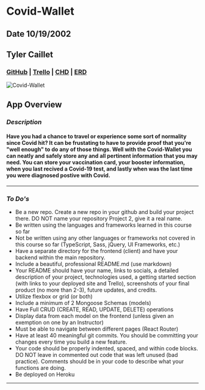 # Covid-Wallet

## Date 10/19/2002

## Tyler Caillet

### [GitHub](https://github.com/tylercaillet/Covid-Wallet.git) | [Trello](https://trello.com/b/xiOOqRzW) | [CHD](https://viewer.diagrams.net/?tags=%7B%7D&highlight=0000ff&edit=_blank&layers=1&nav=1&title=Covid%20Wallet%20CHD.drawio#R5Vpbb6M4GP01edwKMJfwmEuzM6PuaKWONNOnkQsuuDU4Ms5tf%2F2YYAIYmpAOJGxGlSr8%2BX7O8Wd%2FdkZgFm3%2FZnAZ%2FkN9REaG5m9HYD4yDMu2xP%2FUsMsMju1mhoBhPzPpheER%2F4ekUZPWFfZRUinIKSUcL6tGj8Yx8njFBhmjm2qxF0qqvS5hgGqGRw%2BSuvU79nmYWceWVtg%2FIRyEec%2B6JnMimBeWhiSEPt2UTOB%2BBGaMUp59RdsZIil2OS5ZvcU7uYeBMRTzVhWc5%2FnD9uX14e3nly8OjBb30de%2FZCtrSFZywnKwfJcjwOgq9lHaiD4C002IOXpcQi%2FN3QjKhS3kEZHZL5iQGSWU7euCxUIDGhB22Q1iHG3fHb9%2BQEWoCdEIcbYTRWQFE0ggpZLGMrkpaNEdaQvLlOSMQCmF4NB0gZb4kICdAZ7RL3gAuO5CjG%2BacEbfUCnH9sbo%2BUXkBAz6WOCX58U0RiXzHDOxJjCN0%2B5QwrshwhoaD6DGw2cB%2BvbuNanxIWbNa4hK1MrwS1OZHBpz6Z4MM0%2FLhtP8FFIs%2FMaE4CDFO8K%2Bn2ZOoTR4Al7EuqFgXKVA1xs40Bs4MPuiwOx3KbguAPul0IMfGYCArX7RG2vpXzfo2ebg0LP73sPELtYResbwtOf0rb3u0BseeON%2BwbOdydTtyO3pRhU907o6em6%2F6E0tB7jzjqRnDw69fH%2Fvz%2B8JAHvaNYYAX4vQB8X%2BJI0h09MbgUmCvSpiBbwpTmiL%2BQ%2BZk34%2FpfY7S6bm21Kx%2BS5PxGIuP8qJUq00WVTbp%2FJ62VCRXwteFUbEdOiKeegIEHLaHLIA8WOANTNcYtBqIDC3MUQgx%2BvqcJtIlT38S7GYSLFxKt5LtxVdZNOUtcpRsNqQozSkKw1lONQa2mvsMO3fkF2LoPFM2R0kVKjmqSKaZgnlci0k%2BlQSb7NcO5RdfplzSnbmNWVnusqRA3xQdpbiAPXxhWXXIkBLac0j2gQFkaD0vjBNL6PKRADB836eCfXevoU4zjMWmOTddShFp6UUrWtKUT2%2FHTziuVK01YbUS4F3pChIgbtSsWVaIDljwLp2dFyOYR0rLz6yEXS7LloEj%2BcJv60ur6Uj8A4tZ%2Buo1tClXVqL4KtTl1ZxTUX5jzumkw7HvarDUS4ZD2f2c4ViqrFTyyPX2Q5HHfAJh2Na1rHyPTmcFkFvSZb1e%2Bj%2Ft7epcf9RbwMu7G2MzsPFoVPngBOIt6XOAfpxR9I3dfWQa7Jc3vDrkGlXHVvj85DWoJzenoeM%2BhPdJ9H0DXOgUACuT0E9AvwK1zfMwAApqL%2FzTZ7pit8wCaorGgAJ9YhvjdFmRtfY%2Fw4JQf3RoVvXpsNWfrthuA10NJ0p1L2%2FOzrq74%2BPCDIvvOFFoZvOnRJ6ND1l6tYFl0V%2B2GsbTVPGQxrQGJJyQF094RZlHihdSqRfEec7SQVccXp8tXQec59%2BDpHXCieD83Ezx61P3b%2B3bOqXH3sPNkccYpKIxbO9VR8GlBecw%2FXC9XxYPab%2FU8hQN5Q%2ByRDJ4teyWXBY%2FOQY3P8C) | [ERD](https://viewer.diagrams.net/?tags=%7B%7D&highlight=0000ff&edit=_blank&layers=1&nav=1&title=Covid%20Wallet%20ERD.drawio#R7Zjfb9owEMf%2FGh47kYSk7eP40W0S7TpY1%2B3RjY%2FEqmMjx5Skf%2F3OiU0IKVW7tmIPSAjlvj47d%2Fe56CC9YJQVXxRZppeSAu%2F5fVr0gnHP98MoxG8jlLVwGp3XQqIYrSWvEebsEazYt%2BqKUchbjlpKrtmyLcZSCIh1SyNKyXXbbSF5%2B65LkkBHmMeEd9VbRnVaq2dhv9G%2FAktSd2evb1cy4pytkKeEyvWWFEx6wUhJqeurrBgBN7Vzdan3XexZ3QSmQOiXbCgvH3%2BmvJhdXS1Obm5%2FjX%2BIVXISWDwPhK9sxlOWaxuxLl0Z8jXLOBFoDRdS6Lld6aMdp4zTKSnlyoSRaxLfO2uYSsUe0Z9wXPJQwGWlLWU%2FannMzU57poIcfa5dbt6OdEmKluOU5NpFIzkny5zdVfGZjRlRCRNDqbXMrBPhLBF4HeNZoFxOdVTeAG1bFFAair3l9jYQsflBZqBViS52Q2Cxl66frb1uusiLrJa2Oiiy3Ws7N9kc3cDFC8v3NayjDutvGjJUvA5vzFtXuJS8h5HkEqs0FrJuAMb5jpQvScxEMoWFyWLQKDObmJEk1nPBq0cgZZSCMPykJprcbZppKZnQVeLhED9Yn1H%2FU9gLMaYR2l5j48e4Kz2SAsMkrMIC2AlrMN3QYuq%2FlOkzD0mXtEXrRy8j6zri%2FcGe7gPrH8G%2BAWx4cLBn%2B8AGR7BvAHt2cLDnHbAzeGCAv1aOk%2FedJ28wOPjkdREcJ%2B9rn%2BPz%2F3vyDrzj5P0IsAefvAP%2FOHk%2FAuzBJ%2B%2Bg%2B4e3AxRoAm7O5pBkmPGkkYYg6GfzZgFXJ7OMCPq94prqzM1aJVeCArWcoGD6t7lGGLX1Z2tlXGwbpTMEvWAms8qqZnfrnqVTt7zqPEzwzw9OzFWuVAz%2FQHELW%2FgENacp4ESzh3YcT6G0d7g2ndwM8Kg9wP1oZy7X4dtN2288ds7xvJ2Ddgc8FjAB3TkIK03KLTf7oO223qYuT3Ujms2rndq9eT8WTP4C)

![Covid-Wallet](https://www.cdc.gov/museum/timeline/images/sarscov2-illus-1080x600px.jpg?_=35376)

## App Overview

### **_Description_**

#### Have you had a chance to travel or experience some sort of normality since Covid hit? It can be frustating to have to provide proof that you're "well enough" to do any of those things. Well with the Covid-Wallet you can neatly and safely store any and all pertinent information that you may need. You can store your vaccination card, your booster information, when you last recived a Covid-19 test, and lastly when was the last time you were diagnosed postive with Covid.

---

### **_To Do's_**

- Be a new repo. Create a new repo in your github and build your project there. DO NOT name your repository Project 2, give it a real name.
- Be written using the languages and frameworks learned in this course so far
- Not be written using any other languages or frameworks not covered in this course so far (TypeScript, Sass, jQuery, UI Frameworks, etc.)
- Have a separate directory for the frontend (client) and have your backend within the main repository.
- Include a beautiful, professional README.md (use markdown)
- Your README should have your name, links to socials, a detailed description of your project, technologies used, a getting started section (with links to your deployed site and Trello), screenshots of your final product (no more than 2-3), future updates, and credits.
- Utilize flexbox or grid (or both)
- Include a minimum of 2 Mongoose Schemas (models)
- Have Full CRUD (CREATE, READ, UPDATE, DELETE) operations
- Display data from each model on the frontend (unless given an exemption on one by an Instructor)
- Must be able to navigate between different pages (React Router)
- Have at least 40 meaningful git commits. You should be committing your changes every time you build a new feature.
- Your code should be properly indented, spaced, and within code blocks. DO NOT leave in commented out code that was left unused (bad practice). Comments should be in your code to describe what your functions are doing.
- Be deployed on Heroku

---
